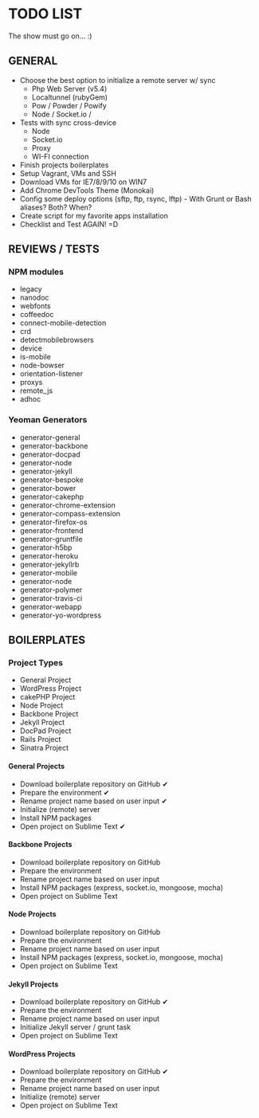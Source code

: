 # TODO LIST

The show must go on... :)

## GENERAL

* Choose the best option to initialize a remote server w/ sync
    * Php Web Server (v5.4)
    * Localtunnel (rubyGem)
    * Pow / Powder / Powify
    * Node / Socket.io /
* Tests with sync cross-device
    * Node
    * Socket.io
    * Proxy
    * WI-FI connection
* Finish projects boilerplates
* Setup Vagrant, VMs and SSH
* Download VMs for IE7/8/9/10 on WIN7
* Add Chrome DevTools Theme (Monokai)
* Config some deploy options (sftp, ftp, rsync, lftp) - With Grunt or Bash aliases? Both? When?
* Create script for my favorite apps installation
* Checklist and Test AGAIN! =D

## REVIEWS / TESTS

### NPM modules

* legacy
* nanodoc
* webfonts
* coffeedoc
* connect-mobile-detection
* crd
* detectmobilebrowsers
* device
* is-mobile
* node-bowser
* orientation-listener
* proxys
* remote_js
* adhoc

### Yeoman Generators

* generator-general
* generator-backbone
* generator-docpad
* generator-node
* generator-jekyll
* generator-bespoke
* generator-bower
* generator-cakephp
* generator-chrome-extension
* generator-compass-extension
* generator-firefox-os
* generator-frontend
* generator-gruntfile
* generator-h5bp
* generator-heroku
* generator-jekyllrb
* generator-mobile
* generator-node
* generator-polymer
* generator-travis-ci
* generator-webapp
* generator-yo-wordpress


## BOILERPLATES

### Project Types

* General Project
* WordPress Project
* cakePHP Project
* Node Project
* Backbone Project
* Jekyll Project
* DocPad Project
* Rails Project
* Sinatra Project

#### General Projects

* Download boilerplate repository on GitHub ✔
* Prepare the environment ✔
* Rename project name based on user input ✔
* Initialize (remote) server
* Install NPM packages
* Open project on Sublime Text ✔

#### Backbone Projects

* Download boilerplate repository on GitHub
* Prepare the environment
* Rename project name based on user input
* Install NPM packages (express, socket.io, mongoose, mocha)
* Open project on Sublime Text

#### Node Projects

* Download boilerplate repository on GitHub
* Prepare the environment
* Rename project name based on user input
* Install NPM packages (express, socket.io, mongoose, mocha)
* Open project on Sublime Text

#### Jekyll Projects

* Download boilerplate repository on GitHub ✔
* Prepare the environment
* Rename project name based on user input
* Initialize Jekyll server / grunt task
* Open project on Sublime Text

#### WordPress Projects

* Download boilerplate repository on GitHub ✔
* Prepare the environment
* Rename project name based on user input
* Initialize (remote) server
* Open project on Sublime Text
